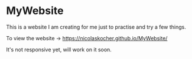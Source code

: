 # MyWebsite

This is a website I am creating for me just to practise and try a few things.

To view the website -> https://nicolaskocher.github.io/MyWebsite/

It's not responsive yet, will work on it soon.

